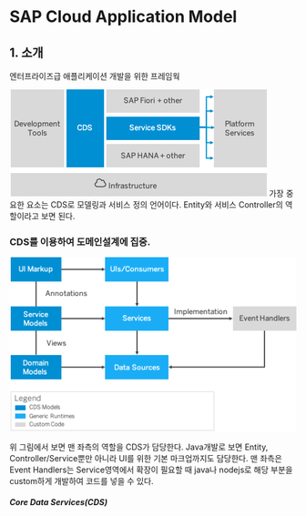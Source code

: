 # SAP Cloud Application Model
## 1. 소개

엔터프라이즈급 애플리케이션 개발을 위한 프레임웍

![overview](/image/overview.png)
가장 중요한 요소는 CDS로 모델링과 서비스 정의 언어이다. Entity와 서비스 Controller의 역할이라고 보면 된다.

### CDS를 이용하여 도메인설계에 집중.


![overview](/image/core-concepts.png)

위 그림에서 보면 맨 좌측의 역할을 CDS가 담당한다. Java개발로 보면 Entity, Controller/Service뿐만 아니라 UI를 위한 기본 마크업까지도 담당한다. 
맨 좌측은 Event Handlers는 Service영역에서 확장이 필요할 때 java나 nodejs로 해당 부분을 custom하게 개발하여 코드를 넣을 수 있다.

##### Core Data Services(CDS)
